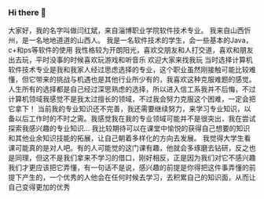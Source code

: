 ### Hi there 👋
大家好，我的名字叫做闫红斌，来自淄博职业学院软件技术专业。
我来自山西忻州，是一名地地道道的山西人。
我是一名软件技术的学生，会一些基本的Java，c+和ps等软件的使用
我性格较为开朗阳光，喜欢交朋友和人打交道，喜欢和朋友出去玩，平时没事的时候喜欢玩游戏和听音乐
欢迎大家来找我玩
当时选择计算机软件技术专业是我和我家人经过思虑选择的专业，这个职业虽然刚接触可能比较难懂，但它带来的挑战与机遇也是其他行业所少有的，我喜欢这种克服难题的感觉。
人生所有的选择都是自己经过深思熟虑的选择，所以进入信工系我并不后悔，不过计算机领域我感觉不是我太过擅长的领域，不过我会努力克服这个困难，一定会把它拿下！
当前我的专业知识还不完善，我还需要继续努力，来学习专业知识，以备以后工作时的不时之需。我感觉我在我的专业领域可能并不是很突出，我在尝试探索我感兴趣的专业知识...
我比较期待可以在课堂中愉悦的获得自己想要的知识和其他业余知识技能的拓展，让自己朝着多样化的方向去发展。
我觉得大学生看课可能真的是对人吧。有的人可能觉的这门课有趣，他就会多琢磨去钻研，反之也是同理，但这不是我们拿来不学习的借口，刚好相反，正是因为我们对它不感兴趣我们才更应该把它弄懂，有一句话不是说，感兴趣的前提是你得把这件事弄懂的前提下产生的，一个优秀的人他会在任何时候去学习，去积累自己的知识面，从而让自己变得更加的优秀
